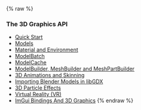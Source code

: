 {% raw %}
### The 3D Graphics API
 * [Quick Start](quick-start)
 * [Models](models)
 * [Material and Environment](material-and-environment)
 * [ModelBatch](modelbatch)
 * [ModelCache](modelcache)
 * [ModelBuilder, MeshBuilder and MeshPartBuilder](modelbuilder,-meshbuilder-and-meshpartbuilder)
 * [3D Animations and Skinning](3d-animations-and-skinning)
 * [Importing Blender Models in libGDX](importing-blender-models-in-libgdx)
 * [3D Particle Effects](3d-particle-effects)
 * [Virtual Reality (VR)](virtual-reality-(vr))
 * [ImGui Bindings And 3D Graphics](imgui-bindings-and-3d-graphics)
{% endraw %}